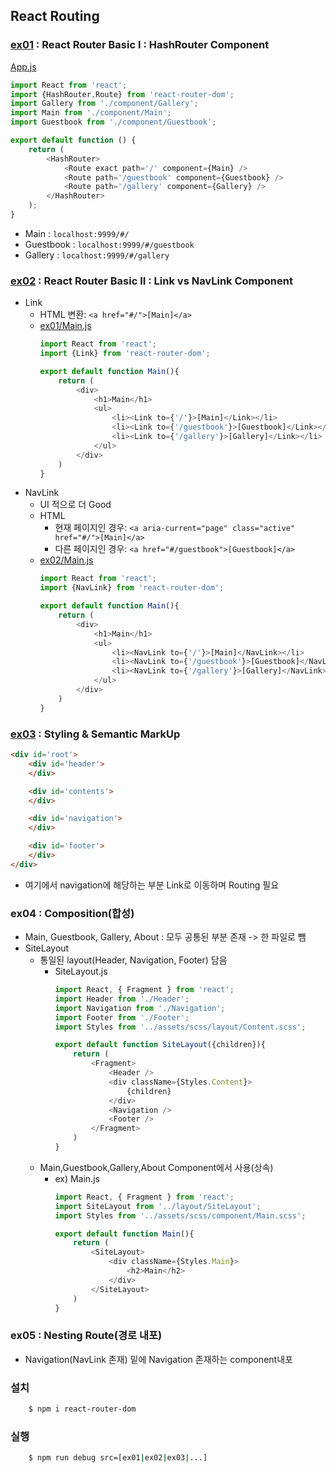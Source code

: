 ## React Routing

### [ex01](src/ex01) : React Router Basic I : HashRouter Component
[App.js](src/ex01/App.js)
```js
import React from 'react';
import {HashRouter,Route} from 'react-router-dom';
import Gallery from './component/Gallery';
import Main from './component/Main';
import Guestbook from './component/Guestbook';

export default function () {
    return (
        <HashRouter>
            <Route exact path='/' component={Main} />
            <Route path='/guestbook' component={Guestbook} />
            <Route path='/gallery' component={Gallery} />
        </HashRouter>
    );
}
```
* Main : ```localhost:9999/#/```
* Guestbook : ```localhost:9999/#/guestbook```
* Gallery : ```localhost:9999/#/gallery```

### [ex02](src/ex02) : React Router Basic II : Link vs NavLink Component   
* Link
    * HTML 변환: ```<a href="#/">[Main]</a>```
    * [ex01/Main.js](src/ex01/component/Main.js)
        ```js
        import React from 'react';
        import {Link} from 'react-router-dom';

        export default function Main(){
            return (
                <div>
                    <h1>Main</h1>
                    <ul>
                        <li><Link to={'/'}>[Main]</Link></li>
                        <li><Link to={'/guestbook'}>[Guestbook]</Link></li>
                        <li><Link to={'/gallery'}>[Gallery]</Link></li>
                    </ul>
                </div>
            )
        }
        ```
* NavLink
    * UI 적으로 더 Good
    * HTML
        * 현재 페이지인 경우: ```<a aria-current="page" class="active" href="#/">[Main]</a>```
        * 다른 페이지인 경우: ```<a href="#/guestbook">[Guestbook]</a>```
    * [ex02/Main.js](src/ex01/component/Main.js)
        ```js
        import React from 'react';
        import {NavLink} from 'react-router-dom';

        export default function Main(){
            return (
                <div>
                    <h1>Main</h1>
                    <ul>
                        <li><NavLink to={'/'}>[Main]</NavLink></li>
                        <li><NavLink to={'/guestbook'}>[Guestbook]</NavLink></li>
                        <li><NavLink to={'/gallery'}>[Gallery]</NavLink></li>
                    </ul>
                </div>
            )
        }
        ```

### [ex03](src/ex03) : Styling & Semantic MarkUp

```html
<div id='root'>
    <div id='header'>
    </div>

    <div id='contents'>
    </div>

    <div id='navigation'>
    </div>

    <div id='footer'>
    </div>
</div>
```
* 여기에서 navigation에 해당하는 부분 Link로 이동하며 Routing 필요

### ex04 : Composition(합성)

* Main, Guestbook, Gallery, About : 모두 공통된 부분 존재 -> 한 파일로 뺌
* SiteLayout
    * 통일된 layout(Header, Navigation, Footer) 담음
        * SiteLayout.js
            ```js
            import React, { Fragment } from 'react';
            import Header from './Header';
            import Navigation from './Navigation';
            import Footer from './Footer';
            import Styles from '../assets/scss/layout/Content.scss';

            export default function SiteLayout({children}){
                return (
                    <Fragment>
                        <Header />
                        <div className={Styles.Content}>
                            {children}
                        </div>
                        <Navigation />
                        <Footer />
                    </Fragment>
                )
            }
            ```
    * Main,Guestbook,Gallery,About Component에서 사용(상속)
        * ex) Main.js
            ```js
            import React, { Fragment } from 'react';
            import SiteLayout from '../layout/SiteLayout';
            import Styles from '../assets/scss/component/Main.scss';

            export default function Main(){
                return (
                    <SiteLayout>
                        <div className={Styles.Main}>
                            <h2>Main</h2>
                        </div>
                    </SiteLayout>
                )
            }
            ```

### ex05 : Nesting Route(경로 내포)

* Navigation(NavLink 존재) 밑에 Navigation 존재하는 component내포 

### 설치
``` bash
    $ npm i react-router-dom
```


### 실행
```bash
    $ npm run debug src=[ex01|ex02|ex03|...]
```